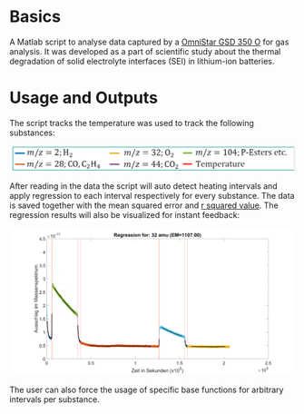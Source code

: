 # Basics
A Matlab script to analyse data captured by a [OmniStar GSD 350 O](https://www.pfeiffer-vacuum.com/de/produkte/messung-analyse/analysegeraete/gasanalyse/gasanalyse-im-druckbereich-bis-1-000-hpa/omnistar-gsd-350-o/) for gas analysis.
It was developed as a part of scientific study about the thermal degradation of solid electrolyte interfaces (SEI) in lithium-ion batteries.

# Usage and Outputs
The script tracks the temperature was used to track the following substances:

![substances](https://github.com/DAL3X/mass-spectrometry-regression/blob/master/pictures/interest.png)

After reading in the data the script will auto detect heating intervals and apply regression to each interval respectively for every substance.
The data is saved together with the mean squared error and [r squared value](https://en.wikipedia.org/wiki/Coefficient_of_determination).
The regression results will also be visualized for instant feedback:

![regression](https://github.com/DAL3X/mass-spectrometry-regression/blob/master/pictures/example.png)

The user can also force the usage of specific base functions for arbitrary intervals per substance.
